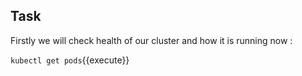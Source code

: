 ## Task

Firstly we will check health of our cluster and how it is running now :

`kubectl get pods`{{execute}}